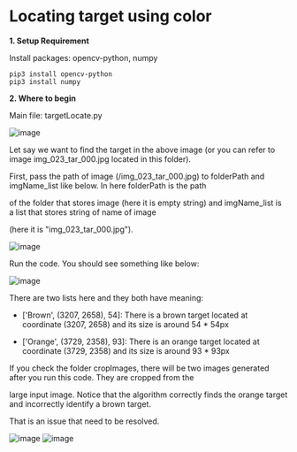 # Locating target using color

**1. Setup Requirement**

  Install packages: opencv-python, numpy

    pip3 install opencv-python
    pip3 install numpy

**2. Where to begin**

Main file: targetLocate.py

![image](https://github.com/chicagoedt/team-air-suas-2024/assets/92337557/96d017c0-12f4-4ac8-a66d-1fc36a82bf07)


Let say we want to find the target in the above image (or you can refer to image img_023_tar_000.jpg located in this folder).

First, pass the path of image (/img_023_tar_000.jpg) to folderPath and imgName_list like below. In here folderPath is the path

of the folder that stores image (here it is empty string) and imgName_list is a list that stores string of name of image

(here it is "img_023_tar_000.jpg"). 

![image](https://github.com/chicagoedt/team-air-suas-2024/assets/92337557/661bc506-4c9a-4b30-9ad8-ed301e37ac0c)


Run the code. You should see something like below:

![image](https://github.com/chicagoedt/team-air-suas-2024/assets/92337557/a57b5c5a-ef19-44b3-ae2a-f61079025663)

There are two lists here and they both have meaning:

- ['Brown', (3207, 2658), 54]: There is a brown target located at coordinate (3207, 2658) and its size is around 54 * 54px

- ['Orange', (3729, 2358), 93]: There is an orange target located at coordinate (3729, 2358) and its size is around 93 * 93px


If you check the folder cropImages, there will be two images generated after you run this code. They are cropped from the 

large input image. Notice that the algorithm correctly finds the orange target and incorrectly identify a brown target.

That is an issue that need to be resolved.

![image](https://github.com/chicagoedt/team-air-suas-2024/assets/92337557/c877f727-6690-4e09-a829-152d85a82caf)     ![image](https://github.com/chicagoedt/team-air-suas-2024/assets/92337557/926fbce4-10d9-43c9-869e-c9f01f5fae14)



